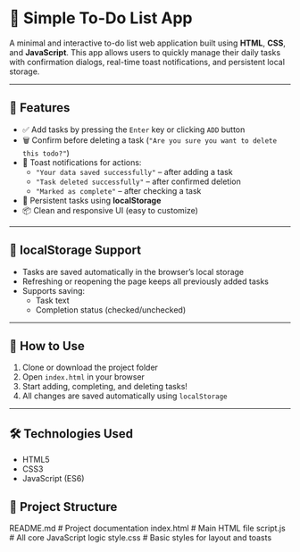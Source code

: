 # 📝 Simple To-Do List App

A minimal and interactive to-do list web application built using **HTML**, **CSS**, and **JavaScript**. This app allows users to quickly manage their daily tasks with confirmation dialogs, real-time toast notifications, and persistent local storage.

---

## 📌 Features

- ✅ Add tasks by pressing the `Enter` key or clicking `ADD` button
- 🗑️ Confirm before deleting a task (`"Are you sure you want to delete this todo?"`)
- 🔔 Toast notifications for actions:
  - `"Your data saved successfully"` – after adding a task
  - `"Task deleted successfully"` – after confirmed deletion
  - `"Marked as complete"` – after checking a task
- 💾 Persistent tasks using **localStorage**
- 📦 Clean and responsive UI (easy to customize)

---

## 💾 localStorage Support

- Tasks are saved automatically in the browser’s local storage
- Refreshing or reopening the page keeps all previously added tasks
- Supports saving:
  - Task text
  - Completion status (checked/unchecked)

---

## 🚀 How to Use

1. Clone or download the project folder
2. Open `index.html` in your browser
3. Start adding, completing, and deleting tasks!
4. All changes are saved automatically using `localStorage`

---

## 🛠️ Technologies Used

- HTML5
- CSS3
- JavaScript (ES6)

## 📂 Project Structure

 README.md # Project documentation
 index.html # Main HTML file
 script.js # All core JavaScript logic
 style.css # Basic styles for layout and toasts
